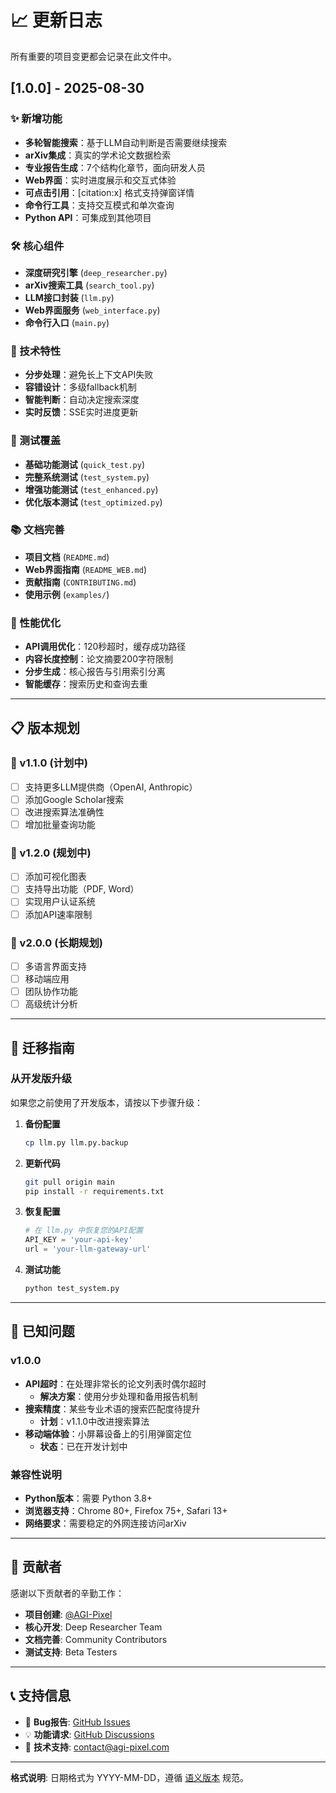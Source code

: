 # 📈 更新日志

所有重要的项目变更都会记录在此文件中。

## [1.0.0] - 2025-08-30

### ✨ 新增功能
- **多轮智能搜索**：基于LLM自动判断是否需要继续搜索
- **arXiv集成**：真实的学术论文数据检索
- **专业报告生成**：7个结构化章节，面向研发人员
- **Web界面**：实时进度展示和交互式体验
- **可点击引用**：[citation:x] 格式支持弹窗详情
- **命令行工具**：支持交互模式和单次查询
- **Python API**：可集成到其他项目

### 🛠️ 核心组件
- **深度研究引擎** (`deep_researcher.py`)
- **arXiv搜索工具** (`search_tool.py`)
- **LLM接口封装** (`llm.py`)
- **Web界面服务** (`web_interface.py`)
- **命令行入口** (`main.py`)

### 🎯 技术特性
- **分步处理**：避免长上下文API失败
- **容错设计**：多级fallback机制
- **智能判断**：自动决定搜索深度
- **实时反馈**：SSE实时进度更新

### 🧪 测试覆盖
- **基础功能测试** (`quick_test.py`)
- **完整系统测试** (`test_system.py`)
- **增强功能测试** (`test_enhanced.py`)
- **优化版本测试** (`test_optimized.py`)

### 📚 文档完善
- **项目文档** (`README.md`)
- **Web界面指南** (`README_WEB.md`)
- **贡献指南** (`CONTRIBUTING.md`)
- **使用示例** (`examples/`)

### 🔧 性能优化
- **API调用优化**：120秒超时，缓存成功路径
- **内容长度控制**：论文摘要200字符限制
- **分步生成**：核心报告与引用索引分离
- **智能缓存**：搜索历史和查询去重

---

## 📋 版本规划

### 🎯 v1.1.0 (计划中)
- [ ] 支持更多LLM提供商（OpenAI, Anthropic）
- [ ] 添加Google Scholar搜索
- [ ] 改进搜索算法准确性
- [ ] 增加批量查询功能

### 🎯 v1.2.0 (规划中)
- [ ] 添加可视化图表
- [ ] 支持导出功能（PDF, Word）
- [ ] 实现用户认证系统
- [ ] 添加API速率限制

### 🎯 v2.0.0 (长期规划)
- [ ] 多语言界面支持
- [ ] 移动端应用
- [ ] 团队协作功能
- [ ] 高级统计分析

---

## 🔄 迁移指南

### 从开发版升级
如果您之前使用了开发版本，请按以下步骤升级：

1. **备份配置**
   ```bash
   cp llm.py llm.py.backup
   ```

2. **更新代码**
   ```bash
   git pull origin main
   pip install -r requirements.txt
   ```

3. **恢复配置**
   ```python
   # 在 llm.py 中恢复您的API配置
   API_KEY = 'your-api-key'
   url = 'your-llm-gateway-url'
   ```

4. **测试功能**
   ```bash
   python test_system.py
   ```

---

## 🐛 已知问题

### v1.0.0
- **API超时**：在处理非常长的论文列表时偶尔超时
  - **解决方案**：使用分步处理和备用报告机制
- **搜索精度**：某些专业术语的搜索匹配度待提升
  - **计划**：v1.1.0中改进搜索算法
- **移动端体验**：小屏幕设备上的引用弹窗定位
  - **状态**：已在开发计划中

### 兼容性说明
- **Python版本**：需要 Python 3.8+
- **浏览器支持**：Chrome 80+, Firefox 75+, Safari 13+
- **网络要求**：需要稳定的外网连接访问arXiv

---

## 🙏 贡献者

感谢以下贡献者的辛勤工作：

- **项目创建**: [@AGI-Pixel](https://github.com/AGI-Pixel)
- **核心开发**: Deep Researcher Team
- **文档完善**: Community Contributors
- **测试支持**: Beta Testers

---

## 📞 支持信息

- 🐛 **Bug报告**: [GitHub Issues](https://github.com/AGI-Pixel/deepseek-deepresearch/issues)
- 💡 **功能请求**: [GitHub Discussions](https://github.com/AGI-Pixel/deepseek-deepresearch/discussions)
- 📧 **技术支持**: contact@agi-pixel.com

---

**格式说明**: 日期格式为 YYYY-MM-DD，遵循 [语义版本](https://semver.org/) 规范。